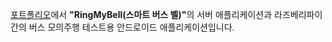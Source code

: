 <a href="https://docs.google.com/document/d/1p27zb_eB1UUrV55By_oAZil4FEOA3l42BnmCWCqllMg/edit?usp=sharing" target="_blank">포트폴리오</a>에서 <strong>"RingMyBell(스마트 버스 벨)"</strong>의 서버 애플리케이션과 라즈베리파이 간의 버스 모의주행 테스트용 안드로이드 애플리케이션입니다.
